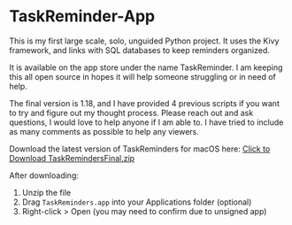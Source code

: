 # TaskReminder-App
This is my first large scale, solo, unguided Python project. It uses the Kivy framework, and links with SQL databases to keep reminders organized.

It is available on the app store under the name TaskReminder. I am keeping this all open source in hopes it will help someone struggling or in need of help. 

The final version is 1.18, and I have provided 4 previous scripts if you want to try and figure out my thought process. Please reach out and ask questions, I would love to help anyone if I am able to. I have tried to include as many comments as possible to help any viewers.


Download the latest version of TaskReminders for macOS here:
[Click to Download TaskRemindersFinal.zip](https://github.com/atimmeny27/TaskReminder-App/releases/latest/download/TaskRemindersFinal.app.zip)


After downloading:

1. Unzip the file
2. Drag `TaskReminders.app` into your Applications folder (optional)
3. Right-click > Open (you may need to confirm due to unsigned app)
